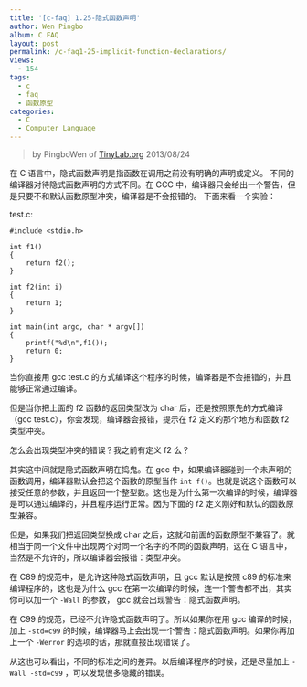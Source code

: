 ```yaml
---
title: '[c-faq] 1.25-隐式函数声明'
author: Wen Pingbo
album: C FAQ
layout: post
permalink: /c-faq1-25-implicit-function-declarations/
views:
  - 154
tags:
  - c
  - faq
  - 函数原型
categories:
  - C
  - Computer Language
---
```


> by PingboWen of [TinyLab.org](http://tinylab.org)
> 2013/08/24

在 C 语言中，隐式函数声明是指函数在调用之前没有明确的声明或定义。   不同的编译器对待隐式函数声明的方式不同。在 GCC 中，编译器只会给出一个警告，但是只要不和默认函数原型冲突，编译器是不会报错的。   下面来看一个实验：

test.c: 

    #include <stdio.h>
    
    int f1()
    {
    	return f2();
    }
    
    int f2(int i)
    {
    	return 1;
    }
    
    int main(int argc, char * argv[])
    {
    	printf("%d\n",f1());
    	return 0;
    }

当你直接用 gcc test.c 的方式编译这个程序的时候，编译器是不会报错的，并且能够正常通过编译。

但是当你把上面的 f2 函数的返回类型改为 char 后，还是按照原先的方式编译（gcc test.c），你会发现，编译器会报错，提示在 f2 定义的那个地方和函数 f2 类型冲突。

怎么会出现类型冲突的错误？我之前有定义 f2 么？

其实这中间就是隐式函数声明在捣鬼。在 gcc 中，如果编译器碰到一个未声明的函数调用，编译器默认会把这个函数的原型当作 `int f()`。也就是说这个函数可以接受任意的参数，并且返回一个整型数。这也是为什么第一次编译的时候，编译器是可以通过编译的，并且程序运行正常。因为下面的 f2 定义刚好和默认的函数原型兼容。

但是，如果我们把返回类型换成 char 之后，这就和前面的函数原型不兼容了。就相当于同一个文件中出现两个对同一个名字的不同的函数声明，这在 C 语言中，当然是不允许的，所以编译器会报错：类型冲突。

在 C89 的规范中，是允许这种隐式函数声明，且 gcc 默认是按照 c89 的标准来编译程序的，这也是为什么 gcc 在第一次编译的时候，连一个警告都不出，其实你可以加一个 `-Wall` 的参数， gcc 就会出现警告：隐式函数声明。

在 C99 的规范，已经不允许隐式函数声明了。所以如果你在用 gcc 编译的时候，加上 `-std=c99` 的时候，编译器马上会出现一个警告：隐式函数声明。如果你再加上一个 `-Werror` 的选项的话，那就直接出现错误了。

从这也可以看出，不同的标准之间的差异。以后编译程序的时候，还是尽量加上 `-Wall -std=c99` ，可以发现很多隐藏的错误。

